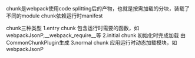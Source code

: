 chunk是webpack使用code splitting后的产物，也就是按需加载的分块，装载了不同的module
chunk依赖运行时manifest

chunk三种类型
1.entry chunk
  包含运行时需要的函数，如webpackJsonP,__webpack_require__等
2.initial chunk
  初始化时完成加载
  由CommonChunkPlugin生成
3.normal chunk
  应用运行时动态加载模块，如webpackJsonP